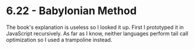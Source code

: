 # 6.22 - Babylonian Method

The book's explanation is useless so I looked it up.
First I prototyped it in JavaScript recursively.
As far as I know, neither languages perform tail call optimization so I used a
trampoline instead.
